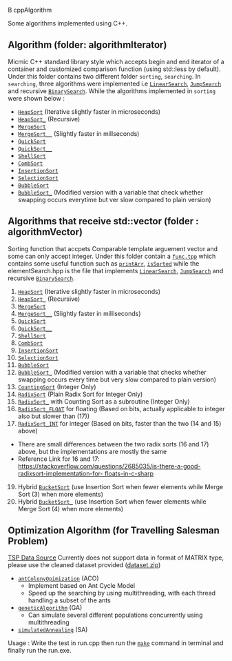 B cppAlgorithm

Some algorithms implemented using C++.

## Algorithm (folder: algorithmIterator)
Micmic C++ standard library style which accepts begin and end iterator of a container and customized comparison function (using std::less by default). 
Under this folder contains two different folder `sorting`, `searching`. In `searching`, three algorithms were implemented i.e [`LinearSearch`](algorithmIterator/searching/elementSearch.tpp), [`JumpSearch`](algorithmIterator/searching/elementSearch.tpp) and recursive [`BinarySearch`](algorithmIterator/searching/elementSearch.tpp).
While the algorithms implemented in `sorting` were shown below :
- [`HeapSort`](algorithmIterator/sorting/selectionSort.tpp) (Iterative slightly faster in microseconds)
- [`HeapSort_`](algorithmIterator/sorting/selectionSort_.tpp) (Recursive)
- [`MergeSort`](algorithmIterator/sorting/mergeSort.tpp)
- [`MergeSort__`](algorithmIterator/sorting/mergeSort.tpp) (Slightly faster in millseconds)
- [`QuickSort`](algorithmIterator/sorting/quickSort.tpp)
- [`QuickSort__`](algorithmIterator/sorting/quickSort.tpp)
- [`ShellSort`](algorithmIterator/sorting/insertionSort.tpp)
- [`CombSort`](algorithmIterator/sorting/bubbleSort.tpp)
- [`InsertionSort`](algorithmIterator/sorting/insertionSort.tpp)
- [`SelectionSort`](algorithmIterator/sorting/selectionSort.tpp)
- [`BubbleSort`](algorithmIterator/sorting/bubbleSort.tpp)
- [`BubbleSort_`](algorithmIterator/sorting/bubbleSort.tpp) (Modified version with a variable that check whether swapping occurs everytime but ver slow compared to plain version)


## Algorithms that receive std::vector (folder : algorithmVector)

Sorting function that accpets Comparable template arguement vector and some can only accept integer.
Under this folder contain a [`func.tpp`](algorithmVector/func.tpp) which contains some useful function such as [`printArr`](algorithmVector/func.tpp), [`isSorted`](algorithmVector/func.tpp) while the elementSearch.hpp
is the file that implements [`LinearSearch`](algorithmVector/searching/elementSearch.tpp), [`JumpSearch`](algorithmVector/searching/elementSearch.tpp) and recursive [`BinarySearch`](algorithmVector/searching/elementSearch.tpp).
1. [`HeapSort`](algorithmVector/sorting/selectionSort.tpp) (Iterative slightly faster in microseconds)
2. [`HeapSort_`](algorithmVector/sorting/selectionSort.tpp) (Recursive)
3. [`MergeSort`](algorithmVector/sorting/mergeSort.tpp)
4. [`MergeSort__`](algorithmVector/sorting/mergeSort.tpp) (Slightly faster in milliseconds)
5. [`QuickSort`](algorithmVector/sorting/quickSort.tpp)
6. [`QuickSort__`](algorithmVector/sorting/quickSort.tpp)
7. [`ShellSort`](algorithmVector/sorting/insertionSort.tpp)
8. [`CombSort`](algorithmVector/sorting/bubbleSort.tpp)
9. [`InsertionSort`](algorithmVector/sorting/insertionSort.tpp)
10. [`SelectionSort`](algorithmVector/sorting/selectionSort.tpp)
11. [`BubbleSort`](algorithmVector/sorting/bubbleSort.tpp)
12. [`BubbleSort_`](algorithmVector/sorting/bubbleSort.tpp) (Modified version with a variable that checks whether swapping occurs every time but very slow compared to plain version)
13. [`CountingSort`](algorithmVector/sorting/countingSort.tpp) (Integer Only)
14. [`RadixSort`](algorithmVector/sorting/radixSort.tpp) (Plain Radix Sort for Integer Only)
15. [`RadixSort_`](algorithmVector/sorting/radixSort.tpp) with Counting Sort as a subroutine (Integer Only)
16. [`RadixSort_FLOAT`](algorithmVector/sorting/radixSort.tpp) for floating (Based on bits, actually applicable to integer also but slower than (17))
17. [`RadixSort_INT`](algorithmVector/sorting/radixSort.tpp) for integer (Based on bits, faster than the two (14 and 15) above)
  - There are small differences between the two radix sorts (16 and 17) above, but the implementations are mostly the same
  - Reference Link for 16 and 17: [https://stackoverflow.com/questions/2685035/is-there-a-good-radixsort-implementation-for-
    floats-in-c-sharp](https://stackoverflow.com/questions/2685035/is-there-a-good-radixsort-implementation-for-floats-in-c-sharp)
19. Hybrid [`BucketSort`](algorithmVector/sorting/bucketSort.tpp) (use Insertion Sort when fewer elements while Merge Sort (3) when more elements)
20. Hybrid [`BucketSort_`](algorithmVector/sorting/bucketSort.tpp) (use Insertion Sort when fewer elements while Merge Sort (4) when more elements)

## Optimization Algorithm (for Travelling Salesman Problem)
[TSP Data Source](http://comopt.ifi.uni-heidelberg.de/software/TSPLIB95/tsp/)
Currently does not support data in format of MATRIX type, please use the cleaned dataset provided ([dataset.zip](tspAlgorithm/dataset.zip))
- [`antColonyOpimization`](tspAlgorithm/antColonyOptimization.cpp) (ACO)
  - Implement based on Ant Cycle Model
  - Speed up the searching by using multithreading, with each thread handling a subset of the ants
- [`geneticAlgorithm`](tspAlgorithm/geneticAlgorithm.cpp) (GA)
  - Can simulate several different populations concurrently using multithreading
- [`simulatedAnnealing`](tspAlgorithm/simulatedAnnealing.cpp) (SA)


Usage :
Write the test in run.cpp then run the [`make`](tspAlgorithm/Makefile) command in terminal and finally run the run.exe.
